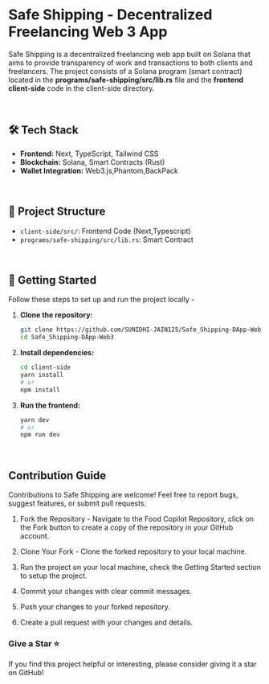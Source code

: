 # Safe Shipping - Decentralized Freelancing Web 3 App
Safe Shipping is a decentralized freelancing web app built on Solana that aims to provide transparency of work and transactions to both clients and freelancers.
The project consists of a Solana program (smart contract) located in the **programs/safe-shipping/src/lib.rs** file and the **frontend client-side** code in the client-side directory.

<br/>

## 🛠️ Tech Stack
 - **Frontend:** Next, TypeScript, Tailwind CSS
 - **Blockchain:** Solana, Smart Contracts (Rust)
 - **Wallet Integration:** Web3.js,Phantom,BackPack

<br/>

## 📁 Project Structure

 - `client-side/src/`: Frontend Code (Next,Typescript)
 - `programs/safe-shipping/src/lib.rs`: Smart Contract

<br/>

## 🚀 Getting Started

Follow these steps to set up and run the project locally - 

 1. **Clone the repository:**
    ```bash
    git clone https://github.com/SUNIDHI-JAIN125/Safe_Shipping-DApp-Web3.git
    cd Safe_Shipping-DApp-Web3
    ```
 2. **Install dependencies:**
    ```bash
    cd client-side
    yarn install
    # or
    npm install
    ```
   
 3. **Run the frontend:**
    ```bash
    yarn dev
    # or
    npm run dev
    ```


<br/>


## Contribution Guide
Contributions to Safe Shipping are welcome! Feel free to report bugs, suggest features, or submit pull requests.

 1. Fork the Repository - Navigate to the Food Copilot Repository, click on the Fork button to create a copy of the repository in your GitHub account.
 
 2. Clone Your Fork - Clone the forked repository to your local machine.

 3. Run the project on your local machine, check the Getting Started section to setup the project.
 4. Commit your changes with clear commit messages.
 5. Push your changes to your forked repository.
 6. Create a pull request with your changes and details.


### Give a Star ⭐
If you find this project helpful or interesting, please consider giving it a star on GitHub! 



